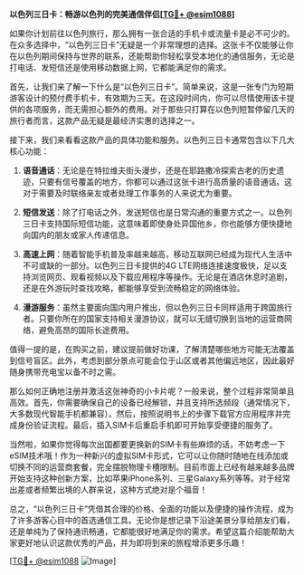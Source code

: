 **以色列三日卡：畅游以色列的完美通信伴侣[[TG💪+ @esim1088](https://t.me/s/esim1088)]**

如果你计划前往以色列旅行，那么拥有一张合适的手机卡或流量卡是必不可少的。在众多选择中，“以色列三日卡”无疑是一个非常理想的选择。这张卡不仅能够让你在以色列期间保持与世界的联系，还能帮助你轻松享受本地化的通信服务，无论是打电话、发短信还是使用移动数据上网，它都能满足你的需求。

首先，让我们来了解一下什么是“以色列三日卡”。简单来说，这是一张专门为短期游客设计的预付费手机卡，有效期为三天。在这段时间内，你可以尽情使用该卡提供的各项服务，而无需担心额外的费用。对于那些只打算在以色列短暂停留几天的旅行者而言，这款产品无疑是最经济实惠的选择之一。

接下来，我们来看看这款产品的具体功能和服务。以色列三日卡通常包含以下几大核心功能：

1. **语音通话**：无论是在特拉维夫街头漫步，还是在耶路撒冷探索古老的历史遗迹，只要有信号覆盖的地方，你都可以通过这张卡进行高质量的语音通话。这对于需要及时联络亲友或者处理工作事务的人来说尤为重要。

2. **短信发送**：除了打电话之外，发送短信也是日常沟通的重要方式之一。以色列三日卡支持国际短信功能，这意味着即使身处异国他乡，你也能够方便快捷地向国内的朋友或家人传递信息。

3. **高速上网**：随着智能手机普及率越来越高，移动互联网已经成为现代人生活中不可或缺的一部分。以色列三日卡提供的4G LTE网络连接速度极快，足以支持浏览网页、观看视频以及下载应用程序等操作。无论是在酒店休息时追剧，还是在外游玩时查找攻略，都能够享受到流畅稳定的网络体验。

4. **漫游服务**：虽然主要面向国内用户推出，但以色列三日卡同样适用于跨国旅行者。只要你所在的国家支持相关漫游协议，就可以无缝切换到当地的运营商网络，避免高昂的国际长途费用。

值得一提的是，在购买之前，建议提前做好功课，了解清楚哪些地方可能无法覆盖到信号盲区。此外，考虑到部分景点可能会位于山区或者其他偏远地区，因此最好随身携带充电宝以备不时之需。

那么如何正确地注册并激活这张神奇的小卡片呢？一般来说，整个过程非常简单且高效。首先，你需要确保自己的设备已经解锁，并且支持所选频段（通常情况下，大多数现代智能手机都兼容）。然后，按照说明书上的步骤下载官方应用程序并完成身份验证流程。最后，插入SIM卡后重启手机即可开始享受便捷的服务了。

当然啦，如果你觉得每次出国都要更换新的SIM卡有些麻烦的话，不妨考虑一下eSIM技术哦！作为一种新兴的虚拟SIM卡形式，它可以让你随时随地在线添加或切换不同的运营商套餐，完全摆脱物理卡槽限制。目前市面上已经有越来越多品牌开始支持这种创新方案，比如苹果iPhone系列、三星Galaxy系列等等。对于经常出差或者频繁出境的人群来说，这种方式绝对是个福音！

总之，“以色列三日卡”凭借其合理的价格、全面的功能以及便捷的操作流程，成为了许多游客心目中的首选通信工具。无论你是想记录下沿途美景分享给朋友们看，还是单纯为了保持通讯畅通，它都能很好地满足你的需求。希望这篇介绍能帮助大家更好地认识这款优秀的产品，并为即将到来的旅程增添更多乐趣！

[[TG💪+ @esim1088](https://t.me/s/esim1088) ![Image](https://i.postimg.cc/4NQfJmqS/Snipaste-2025-05-13-00-14-12.png)]